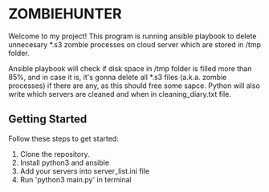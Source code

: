 # ZOMBIEHUNTER

Welcome to my project! This program is running ansible playbook to delete unnecesary *.s3 zombie processes on cloud server which are stored in /tmp folder.

Ansible playbook will check if disk space in /tmp folder is filled more than 85%, and in case it is, it's gonna delete all *.s3 files (a.k.a. zombie processes) if there are any, as this should free some sapce. Python will also write which servers are cleaned and when in cleaning_diary.txt file. 

## Getting Started

Follow these steps to get started:

1. Clone the repository.
2. Install python3 and ansible
3. Add your servers into server_list.ini file
4. Run 'python3 main.py' in terminal
